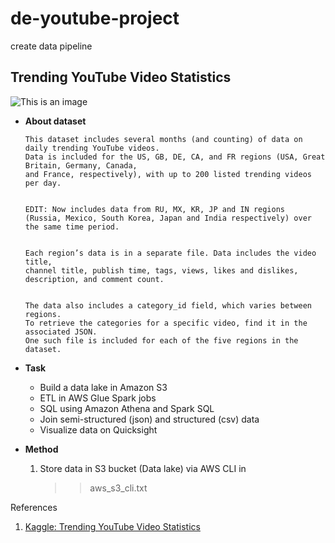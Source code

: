 # de-youtube-project

create data pipeline 

## Trending YouTube Video Statistics

![This is an image](https://cdn.marketingoops.com/wp-content/uploads/2018/10/youtube-logo.png.webp)

 *  **About dataset**

    
        This dataset includes several months (and counting) of data on daily trending YouTube videos. 
        Data is included for the US, GB, DE, CA, and FR regions (USA, Great Britain, Germany, Canada, 
        and France, respectively), with up to 200 listed trending videos per day.


        EDIT: Now includes data from RU, MX, KR, JP and IN regions 
        (Russia, Mexico, South Korea, Japan and India respectively) over the same time period.


        Each region’s data is in a separate file. Data includes the video title, 
        channel title, publish time, tags, views, likes and dislikes, 
        description, and comment count.


        The data also includes a category_id field, which varies between regions. 
        To retrieve the categories for a specific video, find it in the associated JSON. 
        One such file is included for each of the five regions in the dataset.


 * **Task**
    - Build a data lake in Amazon S3
    - ETL in AWS Glue Spark jobs
    - SQL using Amazon Athena and Spark SQL
    - Join semi-structured (json) and structured (csv) data
    - Visualize data on Quicksight

 * **Method**

      1. Store data in S3 bucket (Data lake) via AWS CLI in
         >> aws_s3_cli.txt










References

1. [Kaggle: Trending YouTube Video Statistics](https://www.kaggle.com/datasets/datasnaek/youtube-new)

